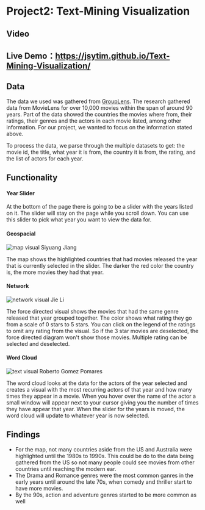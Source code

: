 # Project2: Text-Mining Visualization

## Video

## Live Demo：https://jsytim.github.io/Text-Mining-Visualization/


## Data

The data we used was gathered from [GroupLens](https://grouplens.org/datasets/movielens/). The research gathered data from MovieLens for over 10,000 movies within the span of around 90 years. Part of the data showed the countries the movies where from, their ratings, their genres and the actors in each movie listed, among other information. For our project, we wanted to focus on the information stated above.

To process the data, we parse through the multiple datasets to get: the movie id, the title, what year it is from, the country it is from, the rating, and the list of actors for each year.

## Functionality
#### Year Slider
At the bottom of the page there is going to be a slider with the years listed on it. The slider will stay on the page while you scroll down. You can use this slider to pick what year you want to view the data for.

#### Geospacial
![map visual](https://i.imgur.com/vZ92jvB.png)
Siyuang Jiang

The map shows the highlighted countries that had movies released the year that is currently selected in the slider. The darker the red color the country is, the more movies they had that year.

#### Network
![network visual](https://i.imgur.com/iIUfPev.png)
Jie Li

The force directed visual shows the movies that had the same genre released that year grouped together. The color shows what rating they go from a scale of 0 stars to 5 stars. You can click on the legend of the ratings to omit any rating from the visual. So if the 3 star movies are deselected, the force directed diagram won't show those movies. Multiple rating can be selected and deselected. 

#### Word Cloud
![text visual](https://i.imgur.com/Znk5O2t.png)
Roberto Gomez Pomares

The word cloud looks at the data for the actors of the year selected and creates a visual with the most recurring actors of that year and how many times they appear in a movie. When you hover over the name of the actor a small window will appear next to your cursor giving you the number of times they have appear that year. When the slider for the years is moved, the word cloud will update to whatever year is now selected.

## Findings

- For the map, not many countries aside from the US and Australia were highlighted until the 1980s to 1990s. This could be do to the data being gathered from the US so not many people could see movies from other countries until reaching the modern ear.
- The Drama and Romance genres were the most common ganres in the early years until around the late 70s, when comedy and thriller start to have more movies.
- By the 90s, action and adventure genres started to be more common as well
